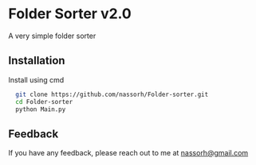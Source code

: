 # Folder Sorter v2.0
A very simple folder sorter


## Installation

Install using cmd

```bash
  git clone https://github.com/nassorh/Folder-sorter.git
  cd Folder-sorter
  python Main.py
```
    
## Feedback

If you have any feedback, please reach out to me at nassorh@gmail.com

